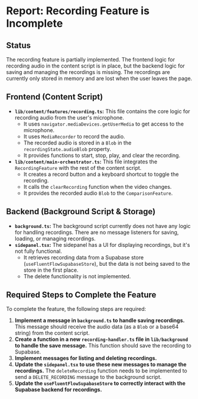 # Report: Recording Feature is Incomplete

## Status

The recording feature is partially implemented. The frontend logic for recording
audio in the content script is in place, but the backend logic for saving and
managing the recordings is missing. The recordings are currently only stored in
memory and are lost when the user leaves the page.

## Frontend (Content Script)

- **`lib/content/features/recording.ts`:** This file contains the core logic for
  recording audio from the user's microphone.
  - It uses `navigator.mediaDevices.getUserMedia` to get access to the
    microphone.
  - It uses `MediaRecorder` to record the audio.
  - The recorded audio is stored in a `Blob` in the `recordingState.audioBlob`
    property.
  - It provides functions to start, stop, play, and clear the recording.
- **`lib/content/main-orchestrator.ts`:** This file integrates the
  `RecordingFeature` with the rest of the content script.
  - It creates a record button and a keyboard shortcut to toggle the recording.
  - It calls the `clearRecording` function when the video changes.
  - It provides the recorded audio `Blob` to the `ComparisonFeature`.

## Backend (Background Script & Storage)

- **`background.ts`:** The background script currently does not have any logic
  for handling recordings. There are no message listeners for saving, loading,
  or managing recordings.
- **`sidepanel.tsx`:** The sidepanel has a UI for displaying recordings, but
  it's not fully functional.
  - It retrieves recording data from a Supabase store
    (`useFluentFlowSupabaseStore`), but the data is not being saved to the store
    in the first place.
  - The delete functionality is not implemented.

## Required Steps to Complete the Feature

To complete the feature, the following steps are required:

1.  **Implement a message in `background.ts` to handle saving recordings.** This
    message should receive the audio data (as a `Blob` or a base64 string) from
    the content script.
2.  **Create a function in a new `recording-handler.ts` file in `lib/background`
    to handle the save message.** This function should save the recording to
    Supabase.
3.  **Implement messages for listing and deleting recordings.**
4.  **Update the `sidepanel.tsx` to use these new messages to manage the
    recordings.** The `deleteRecording` function needs to be implemented to send
    a `DELETE_RECORDING` message to the background script.
5.  **Update the `useFluentFlowSupabaseStore` to correctly interact with the
    Supabase backend for recordings.**
